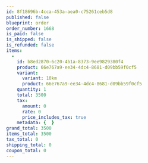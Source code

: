 ```yaml
---
id: 8f18696b-4cca-453a-aea0-c75261ceb5d8
published: false
blueprint: order
order_number: 1668
is_paid: false
is_shipped: false
is_refunded: false
items:
  -
    id: b8ed2870-6c20-4b1a-8373-9ee9829380f4
    product: 66e767a9-ee34-4dc4-8681-d09bb59f0cf5
    variant:
      variant: 10km
      product: 66e767a9-ee34-4dc4-8681-d09bb59f0cf5
    quantity: 1
    total: 3500
    tax:
      amount: 0
      rate: 0
      price_includes_tax: true
    metadata: {  }
grand_total: 3500
items_total: 3500
tax_total: 0
shipping_total: 0
coupon_total: 0
---
```


